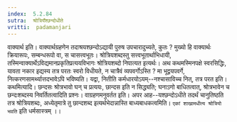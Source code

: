```yaml
---
index:  5.2.84
sutra:  श्रोत्रियँश्छन्दोधीते
vritti:  padamanjari
---
```


वाक्यार्थ इति। वाक्यार्थग्रहणेन तदाश्रयश्छन्दोऽद्यायी पुरुष उपचारादुच्यते, कुतः ? मुख्यो हि वाक्यार्थः क्रियारूपः, सम्बन्धरूपो वा, स चासत्त्वभूतः। श्रोत्रियशब्दस्तु सत्त्वभूतार्थाभिधायी, तस्मिन्वाक्यार्थेऽविद्यमानप्रकृतिप्रत्ययविभागः श्रोत्रियशब्दो निपात्यत इत्यर्थः। अथ कथमस्मिनपक्षे स्वरसिद्धिः, यावता नकार इद्यस्य तत्र परतः स्वरो विधीयते, न चात्रैवं व्यपवर्गोऽस्ति ? मा भूद्वयपवर्गे, नित्करणसामर्थ्यात्तदभावेऽपि भविष्यति। यद्वा, नितीति कर्मधारयोऽयम्--नश्चासाविच्च नित्, तत्र परत इति।
कथमित्यादि। छन्दसः श्रोत्रभावो घन् च प्रत्ययः, छान्दस इति न सिद्ध्यति; घनाऽणो बाधितत्वात्, श्रोत्रभावेन च छन्दःशब्दस्य निवर्तितत्वादिति प्रश्नः। वाग्रहणमनुवर्तत इति। अपर आह--यश्छन्दोऽधीते तदर्थं चानुतिष्ठति तत्र श्रोत्रियशब्दः, अध्येतृमात्रे तु छान्दशब्द इत्यर्थभेदान्नास्ति बाध्यबाधकत्वमिति। `एकां शाखामधीत्य श्रोत्रियो भवति` इति धर्मसास्त्रम् ।।

